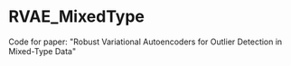 # RVAE_MixedType
Code for paper: "Robust Variational Autoencoders for Outlier Detection in Mixed-Type Data"
